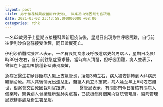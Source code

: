 ```yaml
---
layout: post
title: 男子接種科興疫苗兩日後死亡　個案將由死因裁判官跟進
date: 2021-03-02 23:43:58.000000000 +08:00
categories: rthk
---
```


一名63歲男子上星期五接種科興新冠疫苗後，星期日出現急性呼吸困難，自行前往伊利沙伯醫院接受治理，同日證實死亡。

伊利沙伯醫院發言人表示，一名有長期病患及呼吸道病史的男病人，星期日凌晨1時30分左右，自行前往急症室求醫，當時病人清醒，但呼吸困難，病人並表示，曾經在上星期五接種新型肺炎疫苗。

急症室醫生初步診斷病人患上支氣管炎，凌晨3時左右，病人被安排轉到內科病房繼續治療。病人其後情況迅速惡化，醫護人員立即搶救，病人延至早上6時左右離世，個案會交由死因裁判官跟進。
　　 
醫管局表示，有關部門今日覆核有關病人個案時，察覺病人曾接種新型肺炎疫苗，已按機制將個案向醫院管理層、醫院管理局總辦事處及衞生署呈報。
